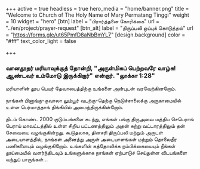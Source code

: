 +++
active = true
headless = true
hero_media = "home/banner.png"
title = "Welcome to Church of The Holy Name of Mary Permatang Tinggi"
weight = 10
widget = "hero"
[btn]
label = "பிரார்த்தனை கோரிக்கை"
url = "../en/project/prayer-request"
[btn_alt]
label = "திருப்பலி ஒப்புக் கொடுத்தல்"
url = "https://forms.gle/ut65PmfD8aNbBmYL7"
[design.background]
color = "#fff"
text_color_light = false

+++
### **வானதூதர் மரியாவுக்குத் தோன்றி, "அருள்மிகப் பெற்றவரே வாழ்க! ஆண்டவர் உம்மோடு இருக்கிறார்" என்றார்.  "லூக்கா 1:28**"

மரியாளின் தூய பெயர் தேவாலயத்திற்கு உங்களை அன்புடன் வரவேற்கினறோம்.

நாங்கள் பினாங்கு-குவாலா லும்பூர் வடற்கு-தெற்கு நெடுச்சாலைக்கு அருகாமையில் உள்ள பெர்மாத்தாங் திங்கியில் அமைந்திருக்கின்றோம்.

திடம் கொண்ட 2000 குடும்பங்களை கடந்து, எங்கள் பங்கு திருஅவை மத்திய செபெராங் பெராய்  மாவட்டத்தில் உள்ள சிறிய பட்டணத்திலும் அதன் சுற்று வட்டாரத்திலும் தன் சேவையை வழங்குகின்றது.  கூடுதலாக, தினசரி திருப்பலி மற்றும் அருடள் அடையாளத்தில், நாங்கள் அனைத்து அருள் அடையாளங்கள் மற்றும் தொலைதீர பணிகளையும் வழங்குகிறோம். உங்களின் கத்தோலிக்க நம்பிக்கையையும் நீங்கள் தூய்மையில் வளர்ந்திடவும் உங்களுக்காக நாங்கள் ஏற்பாடுச் செய்துள்ள விடயங்களை வந்துப் பாருங்கள்...
